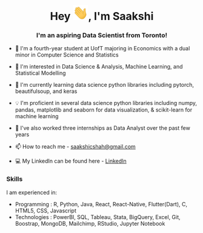 <h1 align="center">Hey <img src="Hi.gif" width="40px" />, I'm Saakshi</h1>
<h3 align="center">I'm an aspiring Data Scientist from Toronto!</h3>

- 🏫 I'm a fourth-year student at UofT majoring in Economics with a dual minor in Computer Science and Statistics

- 👀 I'm interested in Data Science & Analysis, Machine Learning, and Statistical Modelling

- 🌱 I'm currently learning data science python libraries including pytorch, beautifulsoup, and keras

- 💡 I'm proficient in several data science python libraries including numpy, pandas, matplotlib and seaborn for data visualization, & scikit-learn for machine learning

- 📂 I've also worked three internships as Data Analyst over the past few years

- 📫 How to reach me - saakshicshah@gmail.com

- 💻 My LinkedIn can be found here - [LinkedIn](https://www.linkedin.com/in/saakshi-shah/)

### Skills
I am experienced in:
- Programming : R, Python, Java, React, React-Native, Flutter(Dart), C, HTML5, CSS, Javascript
- Technologies : PowerBI, SQL, Tableau, Stata, BigQuery, Excel, Git, Boostrap, MongoDB, Mailchimp, RStudio, Jupyter Notebook
<p align='center'>
  

<!---
saakshishah/saakshishah is a ✨ special ✨ repository because its `README.md` (this file) appears on your GitHub profile.
You can click the Preview link to take a look at your changes.
--->
